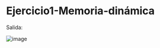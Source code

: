 # Ejercicio1-Memoria-dinámica
Salida:

![image](https://github.com/user-attachments/assets/40f7c0ea-b930-4631-9752-31cfe10eb506)
